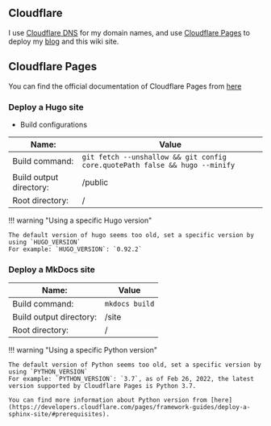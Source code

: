 ## Cloudflare

I use [Cloudflare DNS](https://www.cloudflare.com/dns/) for my domain names, and use [Cloudflare Pages](https://pages.cloudflare.com/) to deploy my [blog](https://blog.gimo.me) and this wiki site.

## Cloudflare Pages

You can find the official documentation of Cloudflare Pages from [here](https://developers.cloudflare.com/pages/)

### Deploy a Hugo site

- Build configurations

| Name:                   | Value                                                                       |
| ----------------------- | --------------------------------------------------------------------------- |
| Build command:          | `git fetch --unshallow && git config core.quotePath false && hugo --minify` |
| Build output directory: | /public                                                                     |
| Root directory:         | /                                                                           |

!!! warning "Using a specific Hugo version"

    The default version of hugo seems too old, set a specific version by using `HUGO_VERSION`
    For example: `HUGO_VERSION`: `0.92.2`

### Deploy a MkDocs site

| Name:                   | Value          |
| ----------------------- | -------------- |
| Build command:          | `mkdocs build` |
| Build output directory: | /site          |
| Root directory:         | /              |

!!! warning "Using a specific Python version"

    The default version of Python seems too old, set a specific version by using `PYTHON_VERSION`
    For example: `PYTHON_VERSION`: `3.7`, as of Feb 26, 2022, the latest version supported by Cloudflare Pages is Python 3.7.

    You can find more information about Python version from [here](https://developers.cloudflare.com/pages/framework-guides/deploy-a-sphinx-site/#prerequisites).
